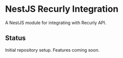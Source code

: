 # NestJS Recurly Integration

A NestJS module for integrating with Recurly API.

## Status

Initial repository setup. Features coming soon.